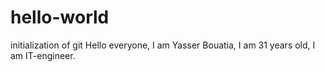 # hello-world
initialization of git
Hello everyone,
I am Yasser Bouatia, I am 31 years old, I am IT-engineer.
